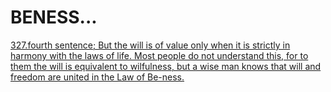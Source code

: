# BENESS...

[327.fourth sentence; But the will is of value only when it is strictly in harmony with the laws of life. Most people do not understand this, for to them the will is equivalent to wilfulness, but a wise man knows that will and freedom are united in the Law of Be-ness.](http://agniyoga.org/ay_en/Supermundane.php)
